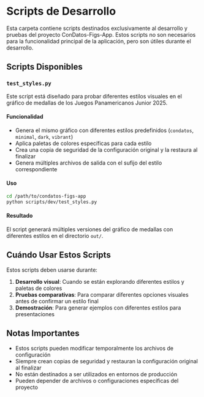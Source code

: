 # Scripts de Desarrollo

Esta carpeta contiene scripts destinados exclusivamente al desarrollo y pruebas del proyecto ConDatos-Figs-App. Estos scripts no son necesarios para la funcionalidad principal de la aplicación, pero son útiles durante el desarrollo.

## Scripts Disponibles

### `test_styles.py`

Este script está diseñado para probar diferentes estilos visuales en el gráfico de medallas de los Juegos Panamericanos Junior 2025.

#### Funcionalidad

- Genera el mismo gráfico con diferentes estilos predefinidos (`condatos`, `minimal`, `dark`, `vibrant`)
- Aplica paletas de colores específicas para cada estilo
- Crea una copia de seguridad de la configuración original y la restaura al finalizar
- Genera múltiples archivos de salida con el sufijo del estilo correspondiente

#### Uso

```bash
cd /path/to/condatos-figs-app
python scripts/dev/test_styles.py
```

#### Resultado

El script generará múltiples versiones del gráfico de medallas con diferentes estilos en el directorio `out/`.

## Cuándo Usar Estos Scripts

Estos scripts deben usarse durante:

1. **Desarrollo visual**: Cuando se están explorando diferentes estilos y paletas de colores
2. **Pruebas comparativas**: Para comparar diferentes opciones visuales antes de confirmar un estilo final
3. **Demostración**: Para generar ejemplos con diferentes estilos para presentaciones

## Notas Importantes

- Estos scripts pueden modificar temporalmente los archivos de configuración
- Siempre crean copias de seguridad y restauran la configuración original al finalizar
- No están destinados a ser utilizados en entornos de producción
- Pueden depender de archivos o configuraciones específicas del proyecto
